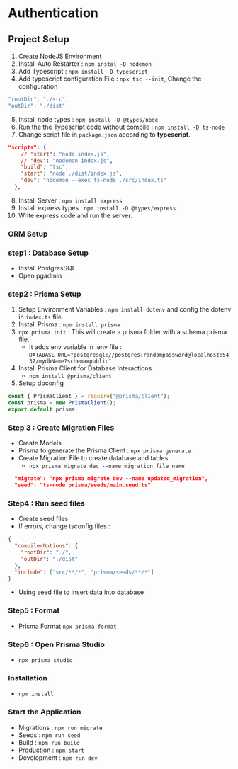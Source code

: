 # Authentication

## Project Setup

1. Create NodeJS Environment
2. Install Auto Restarter : `npm instal -D nodemon`
3. Add Typescript : `npm install -D typescript`
4. Add typescript configuration File : `npx tsc --init`, Change the configuration

```ts
"rootDir": "./src",
"outDir": "./dist",
```

5. Install node types : `npm install -D @types/node`
6. Run the the Typescript code without compile : `npm install -D ts-node`
7. Change script file in `package.json` according to **typescript**.

```json
"scripts": {
    // "start": "node index.js",
    // "dev": "nodemon index.js",
    "build": "tsc",
    "start": "node ./dist/index.js",
    "dev": "nodemon --exec ts-node ./src/index.ts"
  },
```

8. Install Server : `npm install express`
9. Install express types : `npm install -D @types/express`
10. Write express code and run the server.

### ORM Setup

### step1 : Database Setup

- Install PostgresSQL
- Open pgadmin

### step2 : Prisma Setup

1. Setup Environment Variables : `npm install dotenv` and config the dotenv in `index.ts` file
2. Install Prisma : `npm install prisma`
3. `npx prisma init` : This will create a prisma folder with a schema.prisma file.
   - It adds env variable in .env file : `DATABASE_URL="postgresql://postgres:randompassword@localhost:5432/mydbName?schema=public"`
4. Install Prisma Client for Database Interactions
   - `npm install @prisma/client`
5. Setup dbconfig

```js
const { PrismaClient } = require("@prisma/client");
const prisma = new PrismaClient();
export default prisma;
```

### Step 3 : Create Migration Files

- Create Models
- Prisma to generate the Prisma Client : `npx prisma generate`
- Create Migration File to create database and tables.
  - `npx prisma migrate dev --name migration_file_name`

```json
  "migrate": "npx prisma migrate dev --name updated_migration",
  "seed": "ts-node prisma/seeds/main.seed.ts"
```

### Step4 : Run seed files

- Create seed files
- If errors, change tsconfig files :

```json
{
  "compilerOptions": {
    "rootDir": "./",
    "outDir": "./dist"
  },
  "include": ["src/**/*", "prisma/seeds/**/*"]
}
```

- Using seed file to insert data into database

### Step5 : Format

- Prisma Format `npx prisma format`

### Step6 : Open Prisma Studio

- `npx prisma studio`

### Installation

- `npm install`

### Start the Application

- Migrations : `npm run migrate`
- Seeds : `npm run seed`
- Build : `npm run build`
- Production : `npm start`
- Development : `npm run dev`
